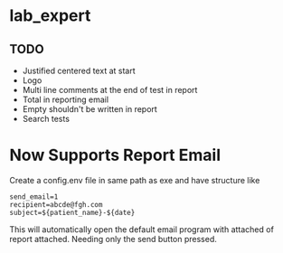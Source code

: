 # lab_expert

## TODO
- Justified centered text at start
- Logo
- Multi line comments at the end of test in report
- Total in reporting email
- Empty shouldn't be written in report
- Search tests

# Now Supports Report Email
Create a config.env file in same path as exe
and have structure like

```
send_email=1
recipient=abcde@fgh.com
subject=${patient_name}-${date}
```

This will automatically open the default email program
with attached of report attached. Needing only the send button
pressed.